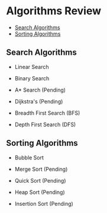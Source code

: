# Algorithms Review
*  [Search Algorithms](#search-algorithms)
*  [Sorting Algorithms](#sorting-algorithms)

## Search Algorithms
* Linear Search
* Binary Search

* A* Search (Pending)
* Dijkstra's (Pending)
* Breadth First Search (BFS)
* Depth First Search (DFS)

## Sorting Algorithms
* Bubble Sort

* Merge Sort (Pending)
* Quick Sort (Pending)
* Heap Sort (Pending)
* Insertion Sort (Pending)